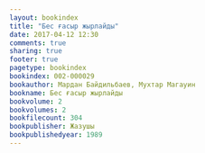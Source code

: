 ```yaml
---
layout: bookindex
title: "Бес ғасыр жырлайды"
date: 2017-04-12 12:30
comments: true
sharing: true
footer: true
pagetype: bookindex
bookindex: 002-000029
bookauthor: Мардан Байдильбаев, Мухтар Магауин
bookname: Бес ғасыр жырлайды
bookvolume: 2
bookvolumes: 2
bookfilecount: 304
bookpublisher: Жазушы
bookpublishedyear: 1989
---
```


